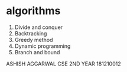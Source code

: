 # algorithms
1. Divide and conquer
2. Backtracking
3. Greedy method
4. Dynamic programming
5. Branch and bound


ASHISH AGGARWAL 
CSE 2ND YEAR
181210012

